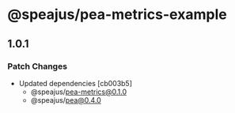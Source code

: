 # @speajus/pea-metrics-example

## 1.0.1

### Patch Changes

- Updated dependencies [cb003b5]
  - @speajus/pea-metrics@0.1.0
  - @speajus/pea@0.4.0
